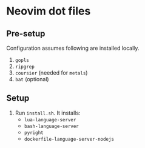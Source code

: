 # Neovim dot files

## Pre-setup

Configuration assumes following are installed locally.
1. `gopls`
5. `ripgrep`
6. `coursier` (needed for `metals`)
7. `bat` (optional)

## Setup

1. Run `install.sh`. It installs:
	- `lua-language-server`
	- `bash-language-server`
	- `pyright`
	- `dockerfile-language-server-nodejs`
